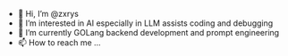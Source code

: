 - 👋 Hi, I’m @zxrys
- 👀 I’m interested in AI especially in LLM assists coding and debugging
- 🌱 I’m currently GOLang backend development and prompt engineering
- 📫 How to reach me ...

<!---
zxrys/zxrys is a ✨ special ✨ repository because its `README.md` (this file) appears on your GitHub profile.
You can click the Preview link to take a look at your changes.
--->
